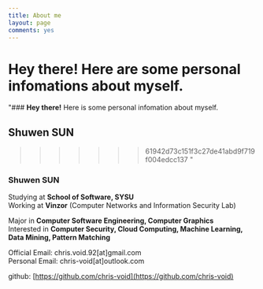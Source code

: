 ```yaml
---
title: About me
layout: page
comments: yes
---
```


Hey there! Here are some personal infomations about myself.
=======
"### **Hey there!** Here is some personal infomation about myself.

## Shuwen SUN
>>>>>>> 61942d73c151f3c27de41abd9f719f004edcc137
"
### Shuwen SUN

Studying at **School of Software, SYSU**    
Working at **Vinzor** (Computer Networks and Information Security Lab)

Major in **Computer Software Engineering, Computer Graphics**    
Interested in **Computer Security, Cloud Computing, Machine Learning, Data Mining, Pattern Matching**    

Official Email: chris.void.92[at]gmail.com     
Personal Email: chris-void[at]outlook.com

github: [https://github.com/chris-void](https://github.com/chris-void)
